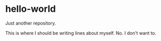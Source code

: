 # hello-world
Just another repository.

This is where I should be writing lines about myself.
No.
I don't want to.
